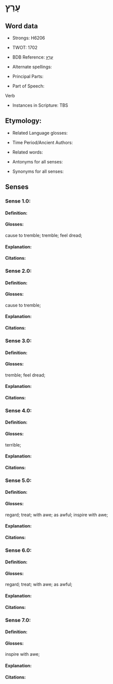# עָרַץ

<!-- Status: S2="NeedsEdits" -->
<!-- Lexica used for edits:   -->

## Word data

* Strongs: H6206

* TWOT: 1702

* BDB Reference: [עָרַץ](rc://en/bdb/dict/p.fr.aa)

* Alternate spellings:

* Principal Parts:

* Part of Speech:

Verb

* Instances in Scripture: TBS

## Etymology:

* Related Language glosses:

* Time Period/Ancient Authors:

* Related words:

* Antonyms for all senses:

* Synonyms for all senses:

## Senses

### Sense 1.0:

#### Definition:

#### Glosses:

cause to tremble; tremble; feel dread; 

#### Explanation:

#### Citations:



### Sense 2.0:

#### Definition:

#### Glosses:

cause to tremble; 

#### Explanation:

#### Citations:



### Sense 3.0:

#### Definition:

#### Glosses:

tremble; feel dread; 

#### Explanation:

#### Citations:



### Sense 4.0:

#### Definition:

#### Glosses:

terrible; 

#### Explanation:

#### Citations:



### Sense 5.0:

#### Definition:

#### Glosses:

regard; treat; with awe; as awful; inspire with awe; 

#### Explanation:

#### Citations:



### Sense 6.0:

#### Definition:

#### Glosses:

regard; treat; with awe; as awful; 

#### Explanation:

#### Citations:



### Sense 7.0:

#### Definition:

#### Glosses:

inspire with awe; 

#### Explanation:

#### Citations:



